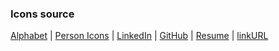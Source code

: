 ### Icons source
[Alphabet](https://www.flaticon.com/packs/alphabet-and-numbers-20)
|
[Person Icons](https://www.flaticon.com/packs/business-mindset-v10a)
|
[LinkedIn](https://www.flaticon.com/premium-icon/linkedin_3488326?term=linkedin&page=1&position=15&page=1&position=15&related_id=3488326&origin=search)
|
[GitHub](https://cdn-icons.flaticon.com/png/512/3488/premium/3488426.png?token=exp=1649720589~hmac=815f051c44c93d51144adb450466b2ef)
|
[Resume](https://cdn-icons.flaticon.com/png/512/896/premium/896846.png?token=exp=1649720713~hmac=c355c498a38bc26702704ce8b5056c96)
|
[linkURL](https://cdn-icons.flaticon.com/png/512/2721/premium/2721688.png?token=exp=1649720620~hmac=bf9508ba4d12241d9b7de86c435ea948)